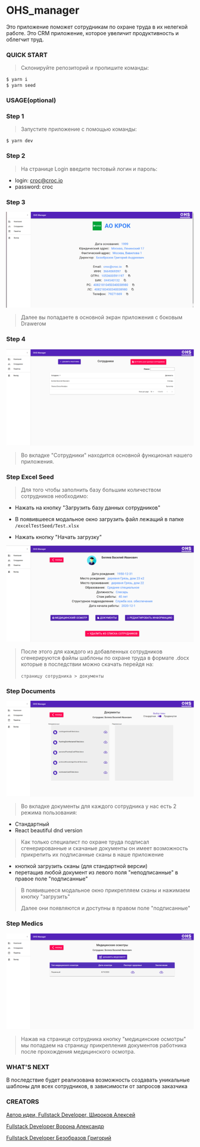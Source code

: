 # OHS_manager

Это приложение поможет сотрудникам по охране труда в их нелегкой работе. Это CRM приложение, которое увеличит продуктивность и облегчит труд.

### QUICK START

> Склонируйте репозиторий и пропишите команды:


```shell
$ yarn i
$ yarn seed
```


### USAGE(optional)

### Step 1

> Запустите приложение с помощью команды: 

```shell
$ yarn dev
```

### Step 2

> На странице Login введите тестовый логин и пароль:

- login: croc@croc.io
- password: croc

### Step 3
![company](https://github.com/alexfromearth/OHS_manager/raw/master/readme-assets/company.png)

> Далее вы попадаете в основной экран приложения с боковым Drawerом 

### Step 4

![workers](https://github.com/alexfromearth/OHS_manager/raw/master/readme-assets/workers.png)

> Во вкладке "Сотрудники" находится основной функционал нашего приложения.

### Step Excel Seed


> Для того чтобы заполнить базу большим количеством сотрудников необходимо:

- Нажать на кнопку "Загрузить базу данных сотрудников"

- В появившееся модальное окно загрузить файл лежащий в папке `/excelTestSeed/Test.xlsx`

- Нажать кнопку "Начать загрузку"

![meds](https://github.com/alexfromearth/OHS_manager/raw/master/readme-assets/worker.png)

> После этого для каждого из добавленных сотрудников сгенерируются файлы шаблоны
> по охране труда в формате .docx которые в последствии можно скачать перейдя на: 
>
> `страницу сотрудника > документы` 


### Step Documents

![documents](https://github.com/alexfromearth/OHS_manager/raw/master/readme-assets/docs.png)


> Во вкладке документы для каждого сотрудника у нас есть 2 режима пользования:
- Стандартный 
- React beautiful dnd version

> Как только специалист по охране труда подписал сгенерированные и скачаные документы
> он имеет возможность прикрепить их подписанные сканы в наше приложение 
- кнопкой загрузить сканы (для стандартной версии)
- перетащив любой документ из левого поля "неподписанные" в правое поле "подписанные"  

> В появившееся модальное окно прикрепляем сканы и нажимаем кнопку "загрузить"
>
>Далее они появляются и доступны в правом поле "подписанные" 

### Step Medics

![meds](https://github.com/alexfromearth/OHS_manager/raw/master/readme-assets/med.png)

>Нажав на странице сотрудника кнопку "медицинские осмотры" мы попадаем на страницу 
>прикрепления документов работника после прохождения медицинского осмотра.

### WHAT'S NEXT
В последствие будет реализована возможность создавать уникальные шаблоны для всех сотрудников, в зависимости от запросов заказчика

### CREATORS



[Автор идеи, Fullstack Developer, Широков Алексей](https://github.com/alexfromearth/)

[Fullstack Developer Ворона Александр](https://github.com/CrowAlcoholic)

[Fullstack Developer Безобразов Григорий](https://github.com/bezzskilla)
